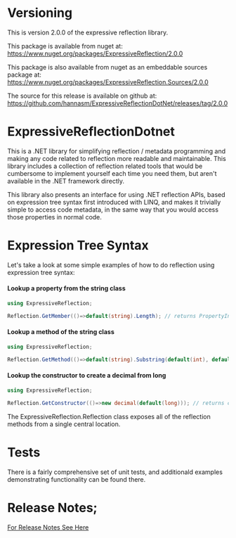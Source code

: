 # Versioning
This is version 2.0.0 of the expressive reflection library.

This package is available from nuget at: https://www.nuget.org/packages/ExpressiveReflection/2.0.0

This package is also available from nuget as an embeddable sources package at: https://www.nuget.org/packages/ExpressiveReflection.Sources/2.0.0

The source for this release is available on github at: https://github.com/hannasm/ExpressiveReflectionDotNet/releases/tag/2.0.0

# ExpressiveReflectionDotnet
This is a .NET library for simplifying reflection / metadata programming and making 
any code related to reflection more readable and maintainable. This library includes
a collection of reflection related tools that would be cumbersome to implement yourself
each time you need them, but aren't available in the .NET framework directly. 

This library also presents an interface for using  .NET reflection APIs, 
based on expression tree syntax first introduced with LINQ, and makes it trivially
simple to access code metadata, in the same way that you would access those properties
in normal code.

# Expression Tree Syntax

Let's take a look at some simple examples of how to do reflection using expression tree syntax:

#### Lookup a property from the string class
```C# 
using ExpressiveReflection;

Reflection.GetMember(()=>default(string).Length); // returns PropertyInfo for string.Length
```

#### Lookup a method of the string class
```C#
using ExpressiveReflection;

Reflection.GetMethod(()=>default(string).Substring(default(int), default(int)); // returns MethodInfo for string.Substring(int,int) 
```

#### Lookup the constructor to create a decimal from long
```C#
using ExpressiveReflection;

Reflection.GetConstructor(()=>new decimal(default(long))); // returns constructorInfo for new decimal(string)
```

The ExpressiveReflection.Reflection class exposes all of the reflection methods from a single central location.

# Tests
There is a fairly comprehensive set of unit tests, and additionald examples demonstrating functionality can be found there.

# Release Notes;

[For Release Notes See Here](ExpressiveReflection.ReleaseNotes.md)
